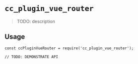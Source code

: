 # `cc_plugin_vue_router`

> TODO: description

## Usage

```
const ccPluginVueRouter = require('cc_plugin_vue_router');

// TODO: DEMONSTRATE API
```
